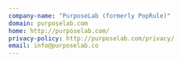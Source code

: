 ```yaml
---
company-name: "PurposeLab (formerly PopRule)"
domain: purposelab.com
home: http://purposelab.com/
privacy-policy: http://purposelab.com/privacy/
email: info@purposelab.co
---
```





